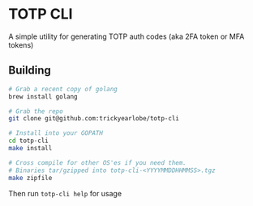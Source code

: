 # TOTP CLI

A simple utility for generating TOTP auth codes (aka 2FA token or MFA tokens)

## Building

``` bash
# Grab a recent copy of golang
brew install golang

# Grab the repo
git clone git@github.com:trickyearlobe/totp-cli

# Install into your GOPATH
cd totp-cli
make install

# Cross compile for other OS'es if you need them.
# Binaries tar/gzipped into totp-cli-<YYYYMMDDHHMMSS>.tgz
make zipfile
```

Then run `totp-cli help` for usage

